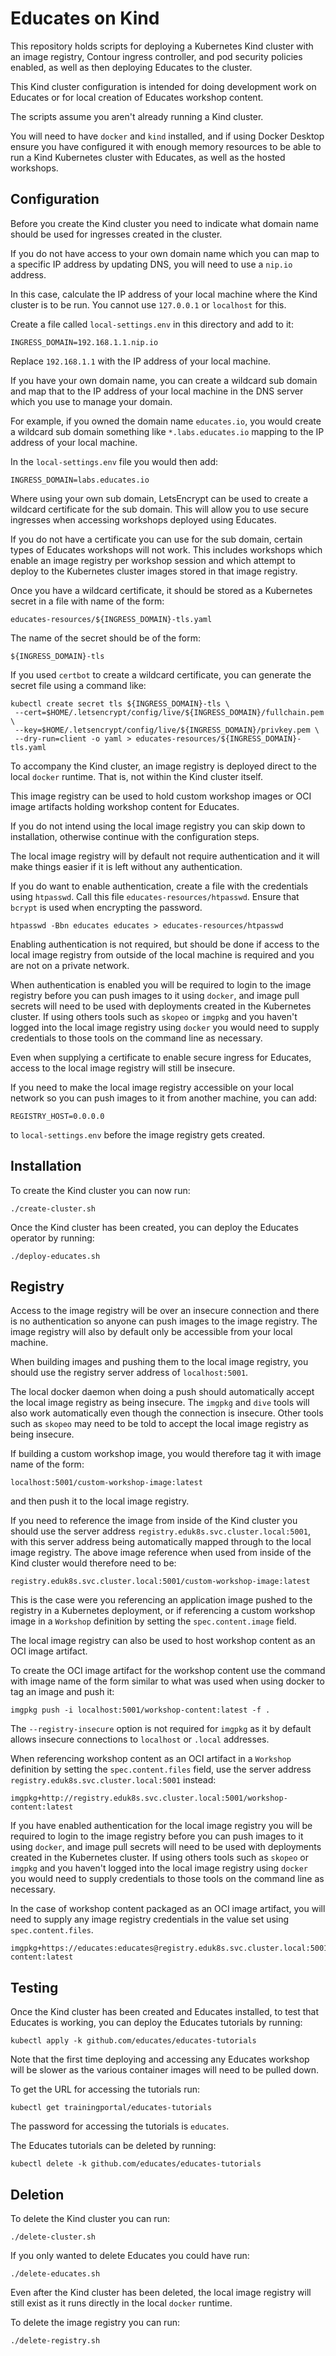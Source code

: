 Educates on Kind
================

This repository holds scripts for deploying a Kubernetes Kind cluster with an
image registry, Contour ingress controller, and pod security policies enabled,
as well as then deploying Educates to the cluster.

This Kind cluster configuration is intended for doing development work on
Educates or for local creation of Educates workshop content.

The scripts assume you aren't already running a Kind cluster.

You will need to have ``docker`` and ``kind`` installed, and if using Docker
Desktop ensure you have configured it with enough memory resources to be able to
run a Kind Kubernetes cluster with Educates, as well as the hosted workshops.

Configuration
-------------

Before you create the Kind cluster you need to indicate what domain name should
be used for ingresses created in the cluster.

If you do not have access to your own domain name which you can map to a
specific IP address by updating DNS, you will need to use a ``nip.io`` address.

In this case, calculate the IP address of your local machine where the Kind
cluster is to be run. You cannot use ``127.0.0.1`` or ``localhost`` for this.

Create a file called ``local-settings.env`` in this directory and add to it:

```
INGRESS_DOMAIN=192.168.1.1.nip.io
```

Replace ``192.168.1.1`` with the IP address of your local machine.

If you have your own domain name, you can create a wildcard sub domain and map
that to the IP address of your local machine in the DNS server which you use to
manage your domain.

For example, if you owned the domain name ``educates.io``, you would create a
wildcard sub domain something like ``*.labs.educates.io`` mapping to the IP
address of your local machine.

In the ``local-settings.env`` file you would then add:

```
INGRESS_DOMAIN=labs.educates.io
```

Where using your own sub domain, LetsEncrypt can be used to create a wildcard
certificate for the sub domain. This will allow you to use secure ingresses when
accessing workshops deployed using Educates.

If you do not have a certificate you can use for the sub domain, certain types
of Educates workshops will not work. This includes workshops which enable an
image registry per workshop session and which attempt to deploy to the
Kubernetes cluster images stored in that image registry.

Once you have a wildcard certificate, it should be stored as a Kubernetes secret
in a file with name of the form:

```
educates-resources/${INGRESS_DOMAIN}-tls.yaml
```

The name of the secret should be of the form:

```
${INGRESS_DOMAIN}-tls
```

If you used ``certbot`` to create a wildcard certificate, you can generate the
secret file using a command like:

```
kubectl create secret tls ${INGRESS_DOMAIN}-tls \
 --cert=$HOME/.letsencrypt/config/live/${INGRESS_DOMAIN}/fullchain.pem \
 --key=$HOME/.letsencrypt/config/live/${INGRESS_DOMAIN}/privkey.pem \
 --dry-run=client -o yaml > educates-resources/${INGRESS_DOMAIN}-tls.yaml
```

To accompany the Kind cluster, an image registry is deployed direct to the local
``docker`` runtime. That is, not within the Kind cluster itself.

This image registry can be used to hold custom workshop images or OCI image
artifacts holding workshop content for Educates.

If you do not intend using the local image registry you can skip down to
installation, otherwise continue with the configuration steps.

The local image registry will by default not require authentication and it will
make things easier if it is left without any authentication.

If you do want to enable authentication, create a file with the credentials
using ``htpasswd``. Call this file ``educates-resources/htpasswd``. Ensure that
``bcrypt`` is used when encrypting the password.

```
htpasswd -Bbn educates educates > educates-resources/htpasswd
```

Enabling authentication is not required, but should be done if access to the
local image registry from outside of the local machine is required and you are
not on a private network.

When authentication is enabled you will be required to login to the image
registry before you can push images to it using ``docker``, and image pull
secrets will need to be used with deployments created in the Kubernetes cluster.
If using others tools such as ``skopeo`` or ``imgpkg`` and you haven't logged
into the local image registry using ``docker`` you would need to supply
credentials to those tools on the command line as necessary.

Even when supplying a certificate to enable secure ingress for Educates, access
to the local image registry will still be insecure.

If you need to make the local image registry accessible on your local network so
you can push images to it from another machine, you can add:

```
REGISTRY_HOST=0.0.0.0
```

to ``local-settings.env`` before the image registry gets created.

Installation
------------

To create the Kind cluster you can now run:

```
./create-cluster.sh
```

Once the Kind cluster has been created, you can deploy the Educates operator by
running:

```
./deploy-educates.sh
```

Registry
--------

Access to the image registry will be over an insecure connection and there is no
authentication so anyone can push images to the image registry. The image
registry will also by default only be accessible from your local machine.

When building images and pushing them to the local image registry, you should
use the registry server address of ``localhost:5001``.

The local docker daemon when doing a push should automatically accept the local
image registry as being insecure. The ``imgpkg`` and ``dive`` tools will also
work automatically even though the connection is insecure. Other tools such as
``skopeo`` may need to be told to accept the local image registry as being
insecure.

If building a custom workshop image, you would therefore tag it with image name
of the form:

```
localhost:5001/custom-workshop-image:latest
```

and then push it to the local image registry.

If you need to reference the image from inside of the Kind cluster you should
use the server address ``registry.eduk8s.svc.cluster.local:5001``, with this
server address being automatically mapped through to the local image registry.
The above image reference when used from inside of the Kind cluster would
therefore need to be:

```
registry.eduk8s.svc.cluster.local:5001/custom-workshop-image:latest
```

This is the case were you referencing an application image pushed to the
registry in a Kubernetes deployment, or if referencing a custom workshop image
in a ``Workshop`` definition by setting the ``spec.content.image`` field.

The local image registry can also be used to host workshop content as an OCI
image artifact.

To create the OCI image artifact for the workshop content use the command with
image name of the form similar to what was used when using docker to tag an
image and push it:

```
imgpkg push -i localhost:5001/workshop-content:latest -f .
```

The ``--registry-insecure`` option is not required for ``imgpkg`` as it
by default allows insecure connections to ``localhost`` or ``.local``
addresses.

When referencing workshop content as an OCI artifact in a ``Workshop``
definition by setting the ``spec.content.files`` field, use the server address
``registry.eduk8s.svc.cluster.local:5001`` instead:

```
imgpkg+http://registry.eduk8s.svc.cluster.local:5001/workshop-content:latest
```

If you have enabled authentication for the local image registry you will be
required to login to the image registry before you can push images to it using
``docker``, and image pull secrets will need to be used with deployments created
in the Kubernetes cluster. If using others tools such as ``skopeo`` or
``imgpkg`` and you haven't logged into the local image registry using ``docker``
you would need to supply credentials to those tools on the command line as
necessary.

In the case of workshop content packaged as an OCI image artifact, you will need
to supply any image registry credentials in the value set using
``spec.content.files``.

```
imgpkg+https://educates:educates@registry.eduk8s.svc.cluster.local:5001/workshop-content:latest
```

Testing
-------

Once the Kind cluster has been created and Educates installed, to test that
Educates is working, you can deploy the Educates tutorials by running:

```
kubectl apply -k github.com/educates/educates-tutorials
```

Note that the first time deploying and accessing any Educates workshop will be
slower as the various container images will need to be pulled down.

To get the URL for accessing the tutorials run:

```
kubectl get trainingportal/educates-tutorials
```

The password for accessing the tutorials is ``educates``.

The Educates tutorials can be deleted by running:

```
kubectl delete -k github.com/educates/educates-tutorials
```

Deletion
--------

To delete the Kind cluster you can run:

```
./delete-cluster.sh
```

If you only wanted to delete Educates you could have run:

```
./delete-educates.sh
```

Even after the Kind cluster has been deleted, the local image registry will
still exist as it runs directly in the local ``docker`` runtime.

To delete the image registry you can run:

```
./delete-registry.sh
```

